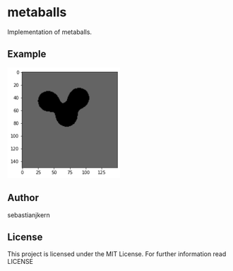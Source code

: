 # metaballs

Implementation of metaballs.

## Example

<img src="/output.png" height="250">

## Author

sebastianjkern

## License

This project is licensed under the MIT License. For further information read LICENSE